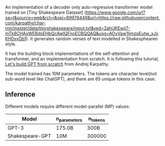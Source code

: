 An implementation of a decoder only auto-regressive transformer model trained on [Tiny Shakespeare Dataset] (https://www.google.com/url?sa=t&source=web&rct=j&opi=89978449&url=https://raw.githubusercontent.com/karpathy/char-rnn/master/data/tinyshakespeare/input.txt&ved=2ahUKEwjj7-mTk8CHAxWEBdsEHbQcAwIQFnoECBQQAQ&usg=AOvVaw1IimzpEutw_xJxKH0xyDb1).  It generates random verses of text modelled in Shakesphearen style.  

It has the building block implementations of the self-attention and transformer, and an implementation from scratch.  It is following this tutorial, [Let's build GPT from scratch](https://www.youtube.com/watch?v=kCc8FmEb1nY) from Andrej Karpathy.


The model trained has 10M parameters.  The tokens are character level(not sub-word level like ChatGPT), and there are 65 unique tokens in this case.

## Inference

Different models require different model-parallel (MP) values:

|  Model             | n<sub>parameters</sub> | n<sub>tokens</sub> | 
|--------------------|------------------------|--------------------|
| GPT-3              | 175.0B                 | 300B               |
| Shakespeare-GPT    | 10M                    | 300000             |

